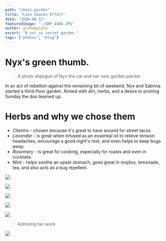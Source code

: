 ```yaml
---
path: "/mini-garden"
title: "Late Season Effort"
date: "2018-08-12"
featuredImage: "./GRP_4486.JPG"
author: grahamplata
excert: "A not so secret garden."
tags: ["photos", "blog"]
---
```


# Nyx's green thumb.

> A photo dialogue of Nyx the cat and her new garden planter.

In an act of rebellion against the remaining bit of weekend, Nyx and Sabrina started a third-floor garden. Armed with dirt, herbs, and a desire to prolong Sunday the duo teamed up.

# Herbs and why we chose them

- _Cilantro_ - chosen because it's great to have around for street tacos
- _Lavendar_ - is great when infused as an essential oil to relieve tension headaches, encourage a good night's rest, and even helps to keep bugs away.
- _Rosemary_ - is great for cooking, especially for roasts and even in cocktails.
- _Mint_ - helps soothe an upset stomach, goes great in mojitos, lemonade, tea, and also acts as a bug repellent.

![](GRP_4486.JPG)

![](GRP_4490.JPG)

![](GRP_4519.JPG)

![](GRP_4522.JPG)

![](GRP_4533.JPG)

> Admiring her work

![](GRP_4537.JPG)
